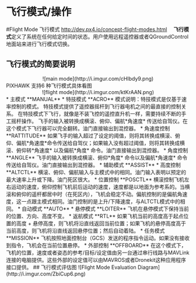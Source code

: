 # 飞行模式/操作
#Flight Mode 飞行模式
<http://dev.px4.io/concept-flight-modes.html>
&emsp;**飞行模式**定义了系统在任何给定时间的状态。用户使用远程遥控器或者QGroundControl地面站来进行飞行模式切换。
## 飞行模式的简要说明
<center>![main mode](http://i.imgur.com/cHlbdy9.png)</center>
 PIXHAWK 支持6 种飞行模式具体看图
<center>![flight mode](http://i.imgur.com/ktKrAAN.png)</center>
* 主模式 **MANUAL**
 * 特技模式 **ACRO**
模式说明：特技模式是仅基于速率控制的模式。
特技模式提供了遥控器摇杆到飞行器电机之间的最直接的控制关系。
在特技模式下飞行，就像是不装飞控的遥控直升机一样，需要持续不断的手工摇杆操作。
飞手的输入被转换成横滚、俯仰、偏航*角速度* 传送给自驾仪。在这个模式下飞行器可以完全翻转。油门直接输出到混控器。
 * 角速度控制  **RATTITUDE**
如果飞手的输入超过了设定的阈值，则将其转换成横滚、俯仰、偏航*角速度*命令传送给自驾仪；如果输入没有超过阈值，则将其转换成横滚、俯仰转*角速度* 以及偏航*角度* 命令。油门直接输出到混控器。
 * 角度控制 **ANGLE**
飞手的输入被转换成横滚、俯仰*角度* 命令以及偏航*角速度* 命令传送给自驾仪。油门直接输出到混控器。
* 辅助模式 **ASSIST**
  * 高度控制 **ALTCTL** 
横滚、俯仰、偏航输入与主模式中的相同。油门输入表明以预定的最大速率上升或下降。油门死区很大。
  * 位置控制 **POSCTL**
横滚控制飞机左右运动的速度，俯仰控制飞机前后运动的速度，速度都是以地面为参考系的。当横滚和俯仰的遥杆都居中时（在死区内），飞机会稳定不动。偏航控制的是偏航角速度，这一点跟主模式相同。油门控制的是上升/下降速度，与ALTCTL模式中的相同。
* 自动模式 **AUTO**
 * 悬停模式 **LOITER**
飞机在悬停模式下保持当前的位置、方向、高度不变。
 * 返航模式 **RTL**
如果飞机当前的高度高于起点位置的高度 + 悬停高度，则飞机将沿直线返回当前位置；如果飞机的悬停高度高于当前高度，则飞机将沿直线返回悬停位置；然后自动着陆。
 * 任务模式 **MISSION**
飞机按照地面控制台（GCS）发送的程序指令运动。如果没有接收到指令，飞机会在当前位置悬停。
* 外部控制 **OFFBOARD**
在这个模式下，飞机的位置，速度或者姿态的参考/目标/设定值由另一台通过串行线路与MAVLink连接的电脑提供。这些外部的设定值可以由MAVROS或者Dronekit这种应用程序接口提供。
## 飞行模式评估图
![Flight Mode Evaluation Diagram](http://i.imgur.com/ZbiCup6.png)
